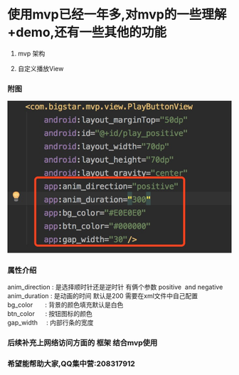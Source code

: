 # 使用mvp已经一年多,对mvp的一些理解+demo,还有一些其他的功能


1. mvp 架构 

2. 自定义播放View 
### 附图
![image](https://github.com/wangxingxing001/mvp/blob/master/app/src/main/res/drawable/play1.png)

### 属性介绍

anim_direction : 是选择顺时针还是逆时针 有俩个参数 positive  and  negative<br/>
anim_duration  : 是动画的时间 默认是200 需要在xml文件中自己配置<br/>
bg_color       : 背景的颜色填充默认是白色<br/>
btn_color      : 按钮图标的颜色<br/>
gap_width      : 内部行条的宽度<br/>















### 后续补充上网络访问方面的 框架 结合mvp使用

### 希望能帮助大家,QQ集中营:208317912

